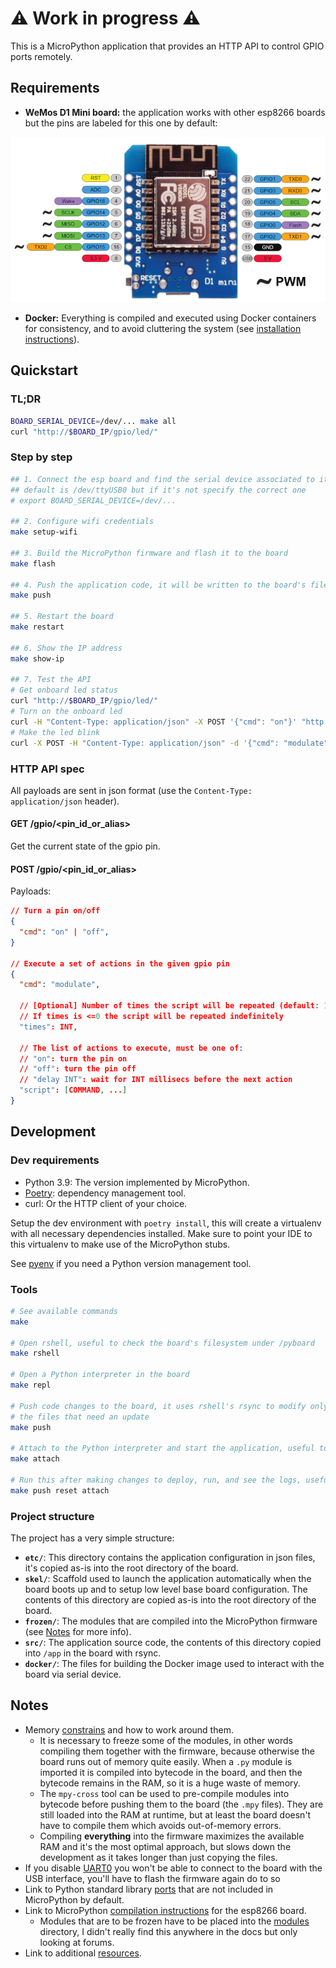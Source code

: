 # ⚠️ Work in progress ⚠️

This is a MicroPython application that provides an HTTP API to control GPIO ports remotely.

## Requirements

- **WeMos D1 Mini board:** the application works with other esp8266 boards but the pins are labeled for this one by default:

![Board pinout](doc/wemosd1.webp)

- **Docker:** Everything is compiled and executed using Docker containers for consistency, and to avoid cluttering the system (see [installation instructions](https://docs.docker.com/get-docker/)).

## Quickstart

### TL;DR

```bash
BOARD_SERIAL_DEVICE=/dev/... make all
curl "http://$BOARD_IP/gpio/led/"
```

### Step by step

```bash
## 1. Connect the esp board and find the serial device associated to it, the
## default is /dev/ttyUSB0 but if it's not specify the correct one
# export BOARD_SERIAL_DEVICE=/dev/...

## 2. Configure wifi credentials
make setup-wifi

## 3. Build the MicroPython firmware and flash it to the board
make flash

## 4. Push the application code, it will be written to the board's filesystem
make push

## 5. Restart the board
make restart

## 6. Show the IP address
make show-ip

## 7. Test the API
# Get onboard led status
curl "http://$BOARD_IP/gpio/led/"
# Turn on the onboard led
curl -H "Content-Type: application/json" -X POST '{"cmd": "on"}' "http://$BOARD_IP/gpio/led/"
# Make the led blink
curl -X POST -H "Content-Type: application/json" -d '{"cmd": "modulate", "times": 10, "script": ["on", "delay 100", "off", "delay 100"]}' "http://$BOARD_IP/gpio/led"
```

### HTTP API spec

All payloads are sent in json format (use the `Content-Type: application/json` header).

#### GET /gpio/<pin_id_or_alias>

Get the current state of the gpio pin.

#### POST /gpio/<pin_id_or_alias>

Payloads:

```json
// Turn a pin on/off
{
  "cmd": "on" | "off",
}

// Execute a set of actions in the given gpio pin
{
  "cmd": "modulate",

  // [Optional] Number of times the script will be repeated (default: 1)
  // If times is <=0 the script will be repeated indefinitely
  "times": INT,

  // The list of actions to execute, must be one of:
  // "on": turn the pin on
  // "off": turn the pin off
  // "delay INT": wait for INT millisecs before the next action
  "script": [COMMAND, ...]
}
```

## Development

### Dev requirements

- Python 3.9: The version implemented by MicroPython.
- [Poetry](https://python-poetry.org/docs/#installation): dependency management tool.
- curl: Or the HTTP client of your choice.

Setup the dev environment with `poetry install`, this will create a virtualenv with all necessary dependencies installed. Make sure to point your IDE to this virtualenv to make use of the MicroPython stubs.

See [pyenv](https://github.com/pyenv/pyenv) if you need a Python version management tool.

### Tools

```bash
# See available commands
make

# Open rshell, useful to check the board's filesystem under /pyboard
make rshell

# Open a Python interpreter in the board
make repl

# Push code changes to the board, it uses rshell's rsync to modify only
# the files that need an update
make push

# Attach to the Python interpreter and start the application, useful to see logs
make attach

# Run this after making changes to deploy, run, and see the logs, useful for debugging
make push reset attach
```

### Project structure

The project has a very simple structure:

- **`etc/`**: This directory contains the application configuration in json files, it's copied as-is into the root directory of the board.
- **`skel/`**: Scaffold used to launch the application automatically when the board boots up and to setup low level base board configuration. The contents of this directory are copied as-is into the root directory of the board.
- **`frozen/`**: The modules that are compiled into the MicroPython firmware (see [Notes](#notes) for more info).
- **`src/`**: The application source code, the contents of this directory copied into `/app` in the board with rsync.
- **`docker/`**: The files for building the Docker image used to interact with the board via serial device.

## Notes

- Memory [constrains](http://hinch.me.uk/html/reference/constrained.html) and how to work around them.
  - It is necessary to freeze some of the modules, in other words compiling them together with the firmware, because otherwise the board runs out of memory quite easily. When a `.py` module is imported it is compiled into bytecode in the board, and then the bytecode remains in the RAM, so it is a huge waste of memory.
  - The `mpy-cross` tool can be used to pre-compile modules into bytecode before pushing them to the board (the `.mpy` files). They are still loaded into the RAM at runtime, but at least the board doesn't have to compile them which avoids out-of-memory errors.
  - Compiling **everything** into the firmware maximizes the available RAM and it's the most optimal approach, but slows down the development as it takes longer than just copying the files.
- If you disable [UART0](https://docs.micropython.org/en/latest/esp8266/quickref.html#uart-serial-bus) you won't be able to connect to the board with the USB interface, you'll have to flash the firmware again do to so
- Link to Python standard library [ports](https://github.com/micropython/micropython-lib/tree/master/python-stdlib) that are not included in MicroPython by default.
- Link to MicroPython [compilation instructions](https://github.com/micropython/micropython/tree/master/ports/esp8266#build-instructions) for the esp8266 board.
  - Modules that are to be frozen have to be placed into the [modules](https://github.com/micropython/micropython/tree/master/ports/esp8266/modules) directory, I didn't really find this anywhere in the docs but only looking at forums.
- Link to additional [resources](https://github.com/peterhinch/micropython-samples/blob/master/README.md).
